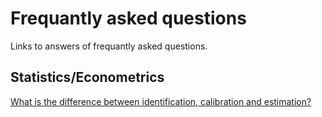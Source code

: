 # Frequantly asked questions

Links to answers of frequantly asked questions.

## Statistics/Econometrics
[What is the difference between identification, calibration and estimation?](https://economics.stackexchange.com/a/36639)
